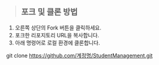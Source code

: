 > ## 포크 및 클론 방법
1. 오른쪽 상단의 Fork 버튼을 클릭하세요.
2. 포크한 리포지토리 URL을 복사합니다.
3. 아래 명령어로 로컬 환경에 클론합니다.

git clone https://github.com/계정명/StudentManagement.git
